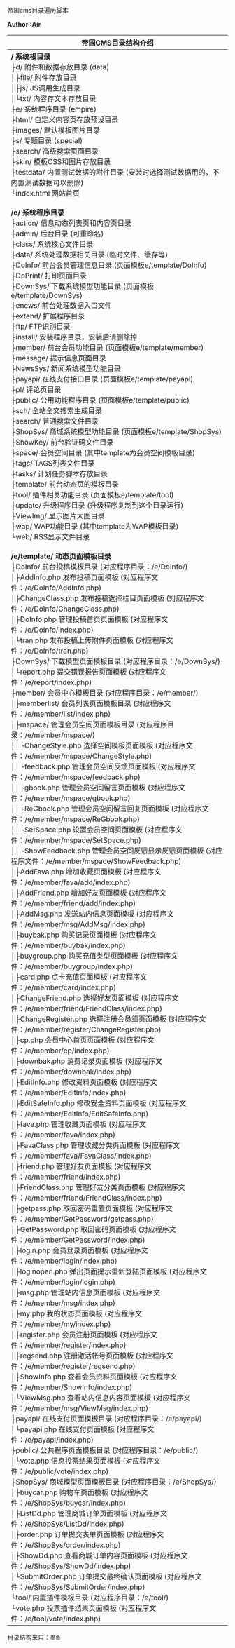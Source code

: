 帝国cms目录遍历脚本



**Author·:Air**

| **帝国CMS目录结构介绍**                                      |
| ------------------------------------------------------------ |
| **/ 系统根目录**<br/>├d/       附件和数据存放目录 (data)<br/>│├file/    附件存放目录<br/>│├js/     JS调用生成目录<br/>│└txt/     内容存文本存放目录<br/>├e/       系统程序目录 (empire)<br/>├html/     自定义内容页存放预设目录<br/>├images/    默认模板图片目录<br/>├s/       专题目录 (special)<br/>├search/    高级搜索页面目录<br/>├skin/     模板CSS和图片存放目录<br/>├testdata/   内置测试数据的附件目录 (安装时选择测试数据用的，不内置测试数据可以删除)<br/>└index.html   网站首页<br /><br />**/e/ 系统程序目录**<br/>├action/    信息动态列表页和内容页目录<br/>├admin/     后台目录 (可重命名)<br/>├class/     系统核心文件目录<br/>├data/     系统处理数据相关目录 (临时文件、缓存等)<br/>├DoInfo/    前台会员管理信息目录 (页面模板e/template/DoInfo)<br/>├DoPrint/    打印页面目录<br/>├DownSys/    下载系统模型功能目录 (页面模板e/template/DownSys)<br/>├enews/     前台处理数据入口文件<br/>├extend/    扩展程序目录<br/>├ftp/      FTP识别目录<br/>├install/    安装程序目录，安装后请删除掉<br/>├member/    前台会员功能目录 (页面模板e/template/member)<br/>├message/    提示信息页面目录<br/>├NewsSys/    新闻系统模型功能目录<br/>├payapi/    在线支付接口目录 (页面模板e/template/payapi)<br/>├pl/      评论页目录<br/>├public/    公用功能程序目录 (页面模板e/template/public)<br/>├sch/      全站全文搜索生成目录<br/>├search/    普通搜索文件目录<br/>├ShopSys/    商城系统模型功能目录 (页面模板e/template/ShopSys)<br/>├ShowKey/    前台验证码文件目录<br/>├space/     会员空间目录 (其中template为会员空间模板目录)<br/>├tags/     TAGS列表文件目录<br/>├tasks/     计划任务脚本存放目录<br/>├template/   前台动态页的模板目录<br/>├tool/     插件相关功能目录 (页面模板e/template/tool)<br/>├update/    升级程序目录 (升级程序复制到这个目录运行)<br/>├ViewImg/    显示图片大图目录<br/>├wap/      WAP功能目录 (其中template为WAP模板目录)<br/>└web/      RSS显示文件目录<br /><br />**/e/template/ 动态页面模板目录**<br/>├DoInfo/         前台投稿模板目录 (对应程序目录：/e/DoInfo/)<br/>│├AddInfo.php      发布投稿页面模板 (对应程序文件：/e/DoInfo/AddInfo.php)<br/>│├ChangeClass.php    发布投稿选择栏目页面模板 (对应程序文件：/e/DoInfo/ChangeClass.php)<br/>│├DoInfo.php       管理投稿首页页面模板 (对应程序文件：/e/DoInfo/index.php)<br/>│└tran.php        发布投稿上传附件页面模板 (对应程序文件：/e/DoInfo/tran.php)<br/>├DownSys/         下载模型页面模板目录 (对应程序目录：/e/DownSys/)<br/>│└report.php       提交错误报告页面模板 (对应程序文件：/e/report/index.php)<br/>├member/         会员中心模板目录 (对应程序目录：/e/member/)<br/>│├memberlist/      会员列表页面模板目录 (对应程序文件：/e/member/list/index.php)<br/>│├mspace/        管理会员空间页面模板目录 (对应程序目录：/e/member/mspace/)<br/>││├ChangeStyle.php   选择空间模板页面模板 (对应程序文件：/e/member/mspace/ChangeStyle.php)<br/>││├feedback.php     管理会员空间反馈页面模板 (对应程序文件：/e/member/mspace/feedback.php)<br/>││├gbook.php      管理会员空间留言页面模板 (对应程序文件：/e/member/mspace/gbook.php)<br/>││├ReGbook.php     管理会员空间留言回复页面模板 (对应程序文件：/e/member/mspace/ReGbook.php)<br/>││├SetSpace.php     设置会员空间页面模板 (对应程序文件：/e/member/mspace/SetSpace.php)<br/>││└ShowFeedback.php   管理会员空间反馈显示反馈页面模板 (对应程序文件：/e/member/mspace/ShowFeedback.php)<br/>│├AddFava.php      增加收藏页面模板 (对应程序文件：/e/member/fava/add/index.php)<br/>│├AddFriend.php     增加好友页面模板 (对应程序文件：/e/member/friend/add/index.php)<br/>│├AddMsg.php       发送站内信息页面模板 (对应程序文件：/e/member/msg/AddMsg/index.php)<br/>│├buybak.php       购买记录页面模板 (对应程序文件：/e/member/buybak/index.php)<br/>│├buygroup.php      购买充值类型页面模板 (对应程序文件：/e/member/buygroup/index.php)<br/>│├card.php        点卡充值页面模板 (对应程序文件：/e/member/card/index.php)<br/>│├ChangeFriend.php    选择好友页面模板 (对应程序文件：/e/member/friend/FriendClass/index.php)<br/>│├ChangeRegister.php   选择注册会员组页面模板 (对应程序文件：/e/member/register/ChangeRegister.php)<br/>│├cp.php         会员中心首页页面模板 (对应程序文件：/e/member/cp/index.php)<br/>│├downbak.php      消费记录页面模板 (对应程序文件：/e/member/downbak/index.php)<br/>│├EditInfo.php      修改资料页面模板 (对应程序文件：/e/member/EditInfo/index.php)<br/>│├EditSafeInfo.php    修改安全资料页面模板 (对应程序文件：/e/member/EditInfo/EditSafeInfo.php)<br/>│├fava.php        管理收藏页面模板 (对应程序文件：/e/member/fava/index.php)<br/>│├FavaClass.php     管理收藏分类页面模板 (对应程序文件：/e/member/fava/FavaClass/index.php)<br/>│├friend.php       管理好友页面模板 (对应程序文件：/e/member/friend/index.php)<br/>│├FriendClass.php    管理好友分类页面模板 (对应程序文件：/e/member/friend/FriendClass/index.php)<br/>│├getpass.php      取回密码重置页面模板 (对应程序文件：/e/member/GetPassword/getpass.php)<br/>│├GetPassword.php    取回密码页面模板 (对应程序文件：/e/member/GetPassword/index.php)<br/>│├login.php       会员登录页面模板 (对应程序文件：/e/member/login/index.php)<br/>│├loginopen.php     弹出页面提示重新登陆页面模板 (对应程序文件：/e/member/login/login.php)<br/>│├msg.php        管理站内信息页面模板 (对应程序文件：/e/member/msg/index.php)<br/>│├my.php         我的状态页面模板 (对应程序文件：/e/member/my/index.php)<br/>│├register.php      会员注册页面模板 (对应程序文件：/e/member/register/index.php)<br/>│├regsend.php      注册激活帐号页面模板 (对应程序文件：/e/member/register/regsend.php)<br/>│├ShowInfo.php      查看会员资料页面模板 (对应程序文件：/e/member/ShowInfo/index.php)<br/>│└ViewMsg.php      查看站内信息内容页面模板 (对应程序文件：/e/member/msg/ViewMsg/index.php)<br/>├payapi/         在线支付页面模板目录 (对应程序目录：/e/payapi/)<br/>│└payapi.php       在线支付页面模板 (对应程序文件：/e/payapi/index.php)<br/>├public/         公共程序页面模板目录 (对应程序目录：/e/public/)<br/>│└vote.php        信息投票结果页面模板 (对应程序文件：/e/public/vote/index.php)<br/>├ShopSys/         商城模型页面模板目录 (对应程序目录：/e/ShopSys/)<br/>│├buycar.php       购物车页面模板 (对应程序文件：/e/ShopSys/buycar/index.php)<br/>│├ListDd.php       管理商城订单页面模板 (对应程序文件：/e/ShopSys/ListDd/index.php)<br/>│├order.php       订单提交表单页面模板 (对应程序文件：/e/ShopSys/order/index.php)<br/>│├ShowDd.php       查看商城订单内容页面模板 (对应程序文件：/e/ShopSys/ShowDd/index.php)<br/>│└SubmitOrder.php    订单提交最终确认页面模板 (对应程序文件：/e/ShopSys/SubmitOrder/index.php)<br/>└tool/          内置插件模板目录 (对应程序目录：/e/tool/)<br/> └vote.php       投票插件结果页面模板 (对应程序文件：/e/tool/vote/index.php)<br /> |

目录结构来自：`墨鱼`





